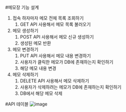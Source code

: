 #메모장 기능 설계

1. 접속 하자마자 메모 전체 목록 조회하기
    1. GET API 사용해서 메모 목록 불러오기
2. 메모 생성하기
    1. POST API 사용해서 메모 신규 생성하기
    2. 생성된 메모 반환
3. 메모 변경하기
    1. PUT API 사용해서 메모 내용 변경하기
    2. 사용자가 클릭한 메모가 DB에 존재하는지 확인하기
    3. 해당 메모 내용 변경
4. 메모 삭제하기
    1. DELETE API 사용해서 메모 삭제하기
    2. 사용자가 삭제하려는 메모가 DB에 존재하는지 확인하기
    3. DB에서 해당 메모 삭제
  
#API 테이블
![image](https://github.com/hyeyoooo/memo/assets/155596443/bb87c5d4-2518-47fe-9b47-907966101f3b)
